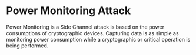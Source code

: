 # Power Monitoring Attack

Power Monitoring is a Side Channel attack is based on the power consumptions of cryptographic devices. Capturing data is as simple as monitoring power consumption while a cryptographic or critical operation is being performed.